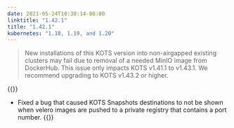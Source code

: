 ```yaml
---
date: 2021-05-24T10:30:14-08:00
linktitle: "1.42.1"
title: "1.42.1"
kubernetes: "1.18, 1.19, and 1.20"
---
```


> New installations of this KOTS version into non-airgapped existing clusters may fail due to removal of a needed MinIO image from DockerHub. This issue only impacts KOTS v1.41.1 to v1.43.1. We recommend upgrading to KOTS v1.43.2 or higher. 

{{<fixes>}}
* Fixed a bug that caused KOTS Snapshots destinations to not be shown when velero images are pushed to a private registry that contains a port number.
{{</fixes>}}
